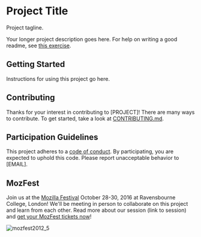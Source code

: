 # Project Title

Project tagline.

Your longer project description goes here. For help on writing a good readme, see [this exercise]().

## Getting Started

Instructions for using this project go here.

## Contributing

Thanks for your interest in contributing to [PROJECT]! There are many ways to contribute. To get started, take a look at [CONTRIBUTING.md](CONTRIBUTING.md).

## Participation Guidelines

This project adheres to a [code of conduct](CODE_OF_CONDUCT.md). By participating, you are expected to uphold this code. Please report unacceptable behavior to [EMAIL].

## MozFest

Join us at the [Mozilla Festival](http://mozillafestival.org/) October 28-30, 2016 at Ravensbourne College, London! We'll be meeting in person to collaborate on this project and learn from each other. Read more about our session (link to session) and [get your MozFest tickets now](https://mozillafestival.org/tickets)!

![mozfest2012_5](https://cloud.githubusercontent.com/assets/617994/19080979/bca53a2a-8a26-11e6-8fe5-24262586e81c.png)
